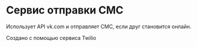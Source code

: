# Сервис отправки СМС

Использует API vk.com и отправляет СМС, если друг становится онлайн.

Создано с помощью сервиса Twilio
